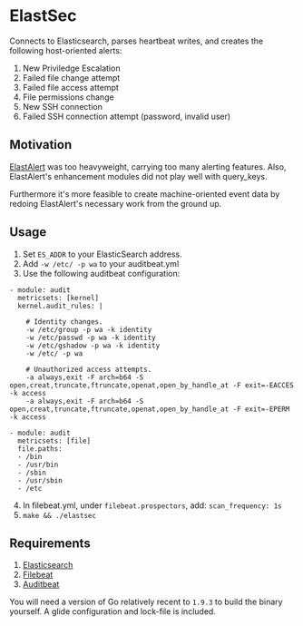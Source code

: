 # ElastSec

Connects to Elasticsearch, parses heartbeat writes, and creates the following host-oriented alerts:

1. New Priviledge Escalation
2. Failed file change attempt
3. Failed file access attempt
4. File permissions change
5. New SSH connection
6. Failed SSH connection attempt (password, invalid user)

## Motivation

[ElastAlert](https://github.com/Yelp/elastalert) was too heavyweight, carrying too many alerting features. Also, ElastAlert's enhancement modules did not play well
with query_keys.

Furthermore it's more feasible to create machine-oriented event data by redoing ElastAlert's necessary work from the ground up.

## Usage

1. Set `ES_ADDR` to your ElasticSearch address.
2. Add `-w /etc/ -p wa` to your auditbeat.yml
3. Use the following auditbeat configuration:
```
- module: audit
  metricsets: [kernel]
  kernel.audit_rules: |

    # Identity changes.
    -w /etc/group -p wa -k identity
    -w /etc/passwd -p wa -k identity
    -w /etc/gshadow -p wa -k identity
    -w /etc/ -p wa

    # Unauthorized access attempts.
    -a always,exit -F arch=b64 -S open,creat,truncate,ftruncate,openat,open_by_handle_at -F exit=-EACCES -k access
    -a always,exit -F arch=b64 -S open,creat,truncate,ftruncate,openat,open_by_handle_at -F exit=-EPERM -k access

- module: audit
  metricsets: [file]
  file.paths:
  - /bin
  - /usr/bin
  - /sbin
  - /usr/sbin
  - /etc

```
4. In filebeat.yml, under `filebeat.prospectors`, add: `scan_frequency: 1s`
5. `make && ./elastsec`

## Requirements

1. [Elasticsearch](https://www.elastic.co/products/elasticsearch)
2. [Filebeat](https://www.elastic.co/products/beats/filebeat)
3. [Auditbeat](https://www.elastic.co/products/beats/auditbeat)

You will need a version of Go relatively recent to `1.9.3` to build the binary yourself. A glide configuration and lock-file is included.
